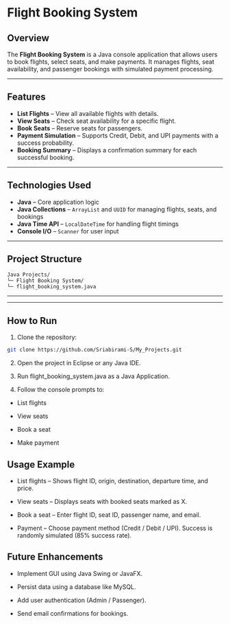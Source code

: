 # Flight Booking System

## Overview
The **Flight Booking System** is a Java console application that allows users to book flights, select seats, and make payments. It manages flights, seat availability, and passenger bookings with simulated payment processing.  

---

## Features
- **List Flights** – View all available flights with details.  
- **View Seats** – Check seat availability for a specific flight.  
- **Book Seats** – Reserve seats for passengers.  
- **Payment Simulation** – Supports Credit, Debit, and UPI payments with a success probability.  
- **Booking Summary** – Displays a confirmation summary for each successful booking.  

---

## Technologies Used
- **Java** – Core application logic  
- **Java Collections** – `ArrayList` and `UUID` for managing flights, seats, and bookings  
- **Java Time API** – `LocalDateTime` for handling flight timings  
- **Console I/O** – `Scanner` for user input  

---

## Project Structure
```
Java Projects/
└─ Flight Booking System/
└─ flight_booking_system.java
```
---
---

## How to Run

1. Clone the repository:

```bash
git clone https://github.com/Sriabirami-S/My_Projects.git
```
2. Open the project in Eclipse or any Java IDE.

3. Run flight_booking_system.java as a Java Application.

4. Follow the console prompts to:

- List flights

- View seats

- Book a seat

- Make payment

## Usage Example

- List flights – Shows flight ID, origin, destination, departure time, and price.

- View seats – Displays seats with booked seats marked as X.

- Book a seat – Enter flight ID, seat ID, passenger name, and email.

- Payment – Choose payment method (Credit / Debit / UPI). Success is randomly simulated (85% success rate).

## Future Enhancements

- Implement GUI using Java Swing or JavaFX.

- Persist data using a database like MySQL.

- Add user authentication (Admin / Passenger).

- Send email confirmations for bookings.
